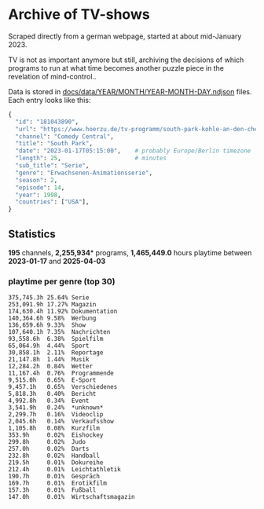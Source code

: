 # Archive of TV-shows

Scraped directly from a german webpage, started at about mid-January 2023.

TV is not as important anymore but still, archiving the decisions of which programs to run at what time
becomes another puzzle piece in the revelation of mind-control.. 

Data is stored in [docs/data/YEAR/MONTH/YEAR-MONTH-DAY.ndjson](docs/data/) files. 
Each entry looks like this:

```python
{
  "id": "181043890", 
  "url": "https://www.hoerzu.de/tv-programm/south-park-kohle-an-den-chefkoch/bid_181043890/", 
  "channel": "Comedy Central", 
  "title": "South Park", 
  "date": "2023-01-17T05:15:00",    # probably Europe/Berlin timezone 
  "length": 25,                     # minutes 
  "sub_title": "Serie", 
  "genre": "Erwachsenen-Animationsserie", 
  "season": 2, 
  "episode": 14, 
  "year": 1998, 
  "countries": ["USA"],
}
```

## Statistics

**195** channels, **2,255,934*** programs, **1,465,449.0** hours playtime between **2023-01-17** and **2025-04-03**


### playtime per genre (top 30)

    375,745.3h 25.64% Serie
    253,091.9h 17.27% Magazin
    174,630.4h 11.92% Dokumentation
    140,364.6h 9.58%  Werbung
    136,659.6h 9.33%  Show
    107,640.1h 7.35%  Nachrichten
    93,558.6h  6.38%  Spielfilm
    65,064.9h  4.44%  Sport
    30,858.1h  2.11%  Reportage
    21,147.8h  1.44%  Musik
    12,284.2h  0.84%  Wetter
    11,167.4h  0.76%  Programmende
    9,515.0h   0.65%  E-Sport
    9,457.1h   0.65%  Verschiedenes
    5,818.3h   0.40%  Bericht
    4,992.8h   0.34%  Event
    3,541.9h   0.24%  *unknown*
    2,299.7h   0.16%  Videoclip
    2,045.6h   0.14%  Verkaufsshow
    1,105.8h   0.08%  Kurzfilm
    353.9h     0.02%  Eishockey
    299.8h     0.02%  Judo
    257.0h     0.02%  Darts
    232.8h     0.02%  Handball
    219.5h     0.01%  Dokureihe
    212.4h     0.01%  Leichtathletik
    190.7h     0.01%  Gespräch
    169.7h     0.01%  Erotikfilm
    157.3h     0.01%  Fußball
    147.0h     0.01%  Wirtschaftsmagazin
